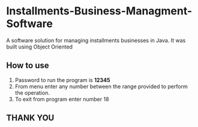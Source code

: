 # Installments-Business-Managment-Software
A software solution for managing installments businesses in Java. It was built using Object Oriented

## How to use

1. Password to run the program is **12345**
2. From menu enter any number between the range provided to perform the operation.
3. To exit from program enter number 18

## THANK YOU
